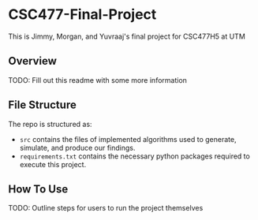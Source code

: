 # CSC477-Final-Project

This is Jimmy, Morgan, and Yuvraaj's final project for CSC477H5 at UTM

## Overview
TODO: Fill out this readme with some more information

## File Structure
The repo is structured as:

-   `src` contains the files of implemented algorithms used to generate, simulate, and produce our findings.
-   `requirements.txt` contains the necessary python packages required to execute this project.

## How To Use
TODO: Outline steps for users to run the project themselves
